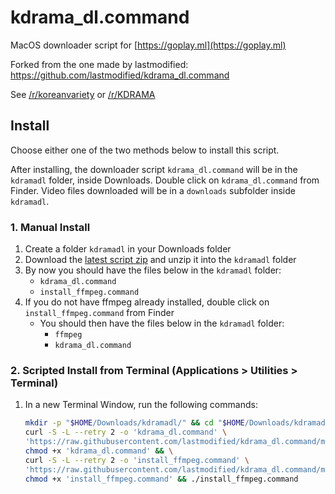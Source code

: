 # kdrama_dl.command

MacOS downloader script for [https://goplay.ml](https://goplay.ml)

Forked from the one made by lastmodified: https://github.com/lastmodified/kdrama_dl.command

See [/r/koreanvariety](https://www.reddit.com/r/koreanvariety/comments/723mtd/i_created_this_website_that_streams_korean_shows/) or [/r/KDRAMA](https://www.reddit.com/r/KDRAMA/comments/723n1y/i_created_this_website_that_streams_korean_shows/)

## Install

Choose either one of the two methods below to install this script.

After installing, the downloader script ``kdrama_dl.command`` will be in the ``kdramadl`` folder, inside Downloads. Double click on ``kdrama_dl.command`` from Finder. Video files downloaded will be in a ``downloads`` subfolder inside ``kdramadl``.

### 1. Manual Install

1. Create a folder ``kdramadl`` in your Downloads folder
1. Download the [latest script zip](https://github.com/ArmsAsuncion/kdrama_dl.command/archive/master.zip) and unzip it into the ``kdramadl`` folder
1. By now you should have the files below in the ``kdramadl`` folder:
    - ``kdrama_dl.command``
    - ``install_ffmpeg.command``
1. If you do not have ffmpeg already installed, double click on ``install_ffmpeg.command`` from Finder
    - You should then have the files below in the ``kdramadl`` folder:
        - ``ffmpeg``
        - ``kdrama_dl.command``

### 2. Scripted Install from Terminal (Applications > Utilities > Terminal)

1. In a new Terminal Window, run the following commands:
    ```bash
    mkdir -p "$HOME/Downloads/kdramadl/" && cd "$HOME/Downloads/kdramadl/" && \
    curl -S -L --retry 2 -o 'kdrama_dl.command' \
    'https://raw.githubusercontent.com/lastmodified/kdrama_dl.command/master/kdrama_dl.command' && \
    chmod +x 'kdrama_dl.command' && \
    curl -S -L --retry 2 -o 'install_ffmpeg.command' \
    'https://raw.githubusercontent.com/lastmodified/kdrama_dl.command/master/install_ffmpeg.command' && \
    chmod +x 'install_ffmpeg.command' && ./install_ffmpeg.command
    ```
